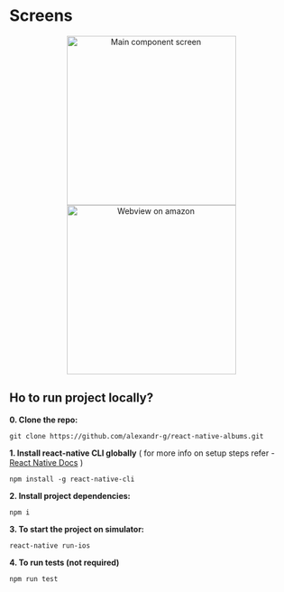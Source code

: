 # Screens

<p align="center">
    <img width="300" alt="Main component screen" src="https://cloud.githubusercontent.com/assets/9251327/22186311/ff353934-e0f3-11e6-9331-64fe35cbf396.png">
    <img width="300" alt="Webview on amazon" src="https://cloud.githubusercontent.com/assets/9251327/22186319/16903322-e0f4-11e6-9533-aaba4f67830a.png">
</p>

## Ho to run project locally?

**0. Clone the repo:**

`git clone https://github.com/alexandr-g/react-native-albums.git`

**1. Install react-native CLI globally** ( for more info on setup steps refer - [React Native Docs](https://facebook.github.io/react-native/docs/getting-started.html) )

`npm install -g react-native-cli`

**2. Install project dependencies:**

`npm i`

**3. To start the project on simulator:**

`react-native run-ios`

**4. To run tests (not required)**

`npm run test`
